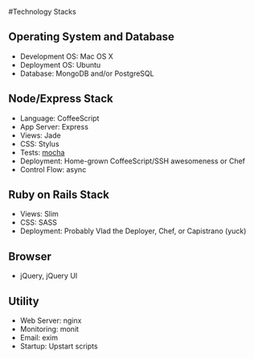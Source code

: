 #Technology Stacks

## Operating System and Database

* Development OS: Mac OS X
* Deployment OS: Ubuntu
* Database: MongoDB and/or PostgreSQL

## Node/Express Stack

* Language: CoffeeScript
* App Server: Express
* Views: Jade
* CSS: Stylus
* Tests: [mocha](http://visionmedia.github.com/mocha/)
* Deployment: Home-grown CoffeeScript/SSH awesomeness or Chef
* Control Flow: async

## Ruby on Rails Stack

* Views: Slim
* CSS: SASS
* Deployment: Probably Vlad the Deployer, Chef, or Capistrano (yuck)

## Browser

* jQuery, jQuery UI

## Utility

* Web Server: nginx
* Monitoring: monit
* Email: exim
* Startup: Upstart scripts